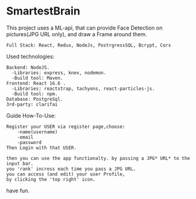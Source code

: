 # SmartestBrain
This project uses a ML-api, that can provide Face Detection on pictures(JPG URL only),
and draw a Frame around them.

    Full Stack: React, Redux, NodeJs, PostrgressSQL, Bcrypt, Cors


Used technologies:

    Backend: NodeJS.
      -Libraries: express, knex, nodemon.
      -Build tool: Maven.
    Frontend: React 16.6 .
      -Libraries: reactstrap, tachyons, react-particles-js.
      -Build tool: npm.
    Database: PostgreSql.
    3rd-party: clarifai

Guide How-To-Use:

    Register your USER via register page,choose:
        -name(username)
        -email
        -password
    Then Login with that USER.
  
    then you can use the app functionalty. by passing a JPG* URL* to the input bar.
    you 'rank' incress each time you pass a JPG URL.
    you can access (and edit) your user Profile,
    by clicking the 'top right' icon.
    
have fun.
  
